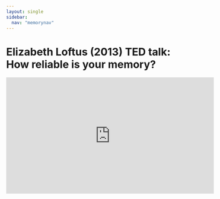 ```yaml
---
layout: single
sidebar:
  nav: "memorynav"
---
```

# Elizabeth Loftus (2013) TED talk: How reliable is your memory?

<iframe width="560" height="315" src="https://www.youtube.com/embed/PB2OegI6wvI" title="YouTube video player" frameborder="0" allow="accelerometer; autoplay; clipboard-write; encrypted-media; gyroscope; picture-in-picture" allowfullscreen></iframe>
